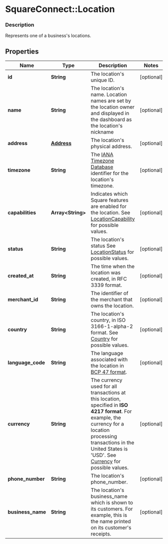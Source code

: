 # SquareConnect::Location

### Description

Represents one of a business's locations.

## Properties
Name | Type | Description | Notes
------------ | ------------- | ------------- | -------------
**id** | **String** | The location&#39;s unique ID. | [optional] 
**name** | **String** | The location&#39;s name. Location names are set by the location owner and displayed in the dashboard as the location&#39;s nickname | [optional] 
**address** | [**Address**](Address.md) | The location&#39;s physical address. | [optional] 
**timezone** | **String** | The [IANA Timezone Database](https://www.iana.org/time-zones) identifier for the location&#39;s timezone. | [optional] 
**capabilities** | **Array&lt;String&gt;** | Indicates which Square features are enabled for the location.  See [LocationCapability](#type-locationcapability) for possible values. | [optional] 
**status** | **String** | The location&#39;s status  See [LocationStatus](#type-locationstatus) for possible values. | [optional] 
**created_at** | **String** | The time when the location was created, in RFC 3339 format. | [optional] 
**merchant_id** | **String** | The identifier of the merchant that owns the location. | [optional] 
**country** | **String** | The location&#39;s country, in ISO 3166-1-alpha-2 format.  See [Country](#type-country) for possible values. | [optional] 
**language_code** | **String** | The language associated with the location in [BCP 47 format](https://tools.ietf.org/html/bcp47#appendix-A). | [optional] 
**currency** | **String** | The currency used for all transactions at this location, specified in __ISO 4217 format__. For example, the currency for a location processing transactions in the United States is &#39;USD&#39;.  See [Currency](#type-currency) for possible values. | [optional] 
**phone_number** | **String** | The location&#39;s phone_number. | [optional] 
**business_name** | **String** | The location&#39;s business_name which is shown to its customers. For example, this is the name printed on its customer&#39;s receipts. | [optional] 


